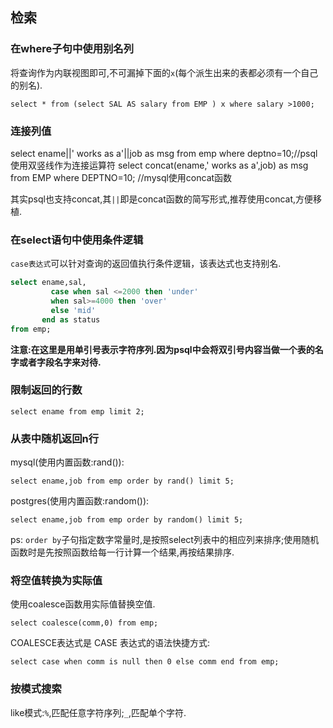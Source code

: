 ## 检索

### 在where子句中使用别名列

将查询作为内联视图即可,不可漏掉下面的`x`(每个派生出来的表都必须有一个自己的别名).

    select * from (select SAL AS salary from EMP ) x where salary >1000;

### 连接列值

select ename||' works as a'||job as msg from emp where deptno=10;//psql 使用双竖线作为连接运算符
select concat(ename,' works as a',job) as msg from EMP where DEPTNO=10; //mysql使用concat函数

其实psql也支持concat,其`||`即是concat函数的简写形式,推荐使用concat,方便移植.

### 在select语句中使用条件逻辑

`case表达式`可以针对查询的返回值执行条件逻辑，该表达式也支持别名.

```sql
select ename,sal,
         case when sal <=2000 then 'under' 
         when sal>=4000 then 'over' 
         else 'mid' 
       end as status 
from emp;
```
**注意:在这里是用单引号表示字符序列.因为psql中会将双引号内容当做一个表的名字或者字段名字来对待.**

### 限制返回的行数

    select ename from emp limit 2;

### 从表中随机返回n行

mysql(使用内置函数:rand()):

    select ename,job from emp order by rand() limit 5;

postgres(使用内置函数:random()):

    select ename,job from emp order by random() limit 5;

ps:
`order by`子句指定数字常量时,是按照select列表中的相应列来排序;使用随机函数时是先按照函数给每一行计算一个结果,再按结果排序.

### 将空值转换为实际值

使用coalesce函数用实际值替换空值.

    select coalesce(comm,0) from emp;

COALESCE表达式是 CASE 表达式的语法快捷方式:

    select case when comm is null then 0 else comm end from emp;

### 按模式搜索

like模式:`%`,匹配任意字符序列;`_`,匹配单个字符.